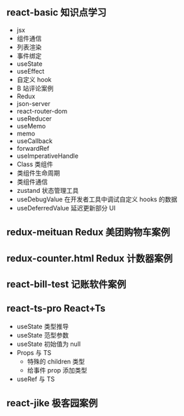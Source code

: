 ## react-basic 知识点学习

- jsx
- 组件通信
- 列表渲染
- 事件绑定
- useState
- useEffect
- 自定义 hook
- B 站评论案例
- Redux
- json-server
- react-router-dom
- useReducer
- useMemo
- memo
- useCallback
- forwardRef
- useImperativeHandle
- Class 类组件
- 类组件生命周期
- 类组件通信
- zustand 状态管理工具
- useDebugValue 在开发者工具中调试自定义 hooks 的数据
- useDeferredValue 延迟更新部分 UI

## redux-meituan Redux 美团购物车案例

## redux-counter.html Redux 计数器案例

## react-bill-test 记账软件案例

## react-ts-pro React+Ts

- useState 类型推导
- useState 范型参数
- useState 初始值为 null
- Props 与 TS
  - 特殊的 children 类型
  - 给事件 prop 添加类型
- useRef 与 TS

## react-jike 极客园案例
